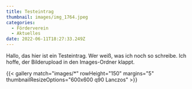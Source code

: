 ```yaml
---
title: Testeintrag
thumbnail: images/img_1764.jpeg
categories:
  - Förderverein
  - Aktuelles
date: 2022-06-11T18:27:33.249Z
---
```

Hallo, das hier ist ein Testeintrag. Wer weiß, was ich noch so schreibe. Ich hoffe, der Bilderupload in den Images-Ordner klappt.

{{< gallery match="images/*" rowHeight="150" margins="5" thumbnailResizeOptions="600x600 q90 Lanczos" >}}